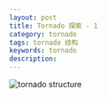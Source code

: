 ```yaml
---
layout: post
title: Tornado 探索 - 1
category: tornado
tags: tornado 结构
keywords: tornado
description:
---
```


![tornado structure](http://www.nowamagic.net/librarys/images/201311/2013_11_20_01.png)
